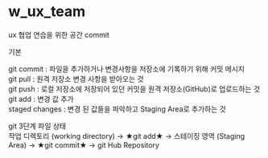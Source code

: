 # w_ux_team
ux 협업 연습을 위한 공간 
commit 

기본 

git commit : 파일을 추가하거나 변경사항을 저장소에 기록하기 위해 커밋 메시지 <br>
git pull : 원격 저장소 변경 사항을 받아오는 것 <br>
git push : 로컬 저장소에 저장되어 있던 커밋을 원격 저장소(GitHub)로 업로드하는 것 <br>
git add : 변경 값 추가 <br>
staged changes : 변경 된 값들을 파악하고 Staging Area로 추가하는 것 <br>

git 3단계 파일 상태 <br>
작업 디렉토리 (working directory) → ★git add★ →  스테이징 영역 (Staging Area)  → ★git commit★ →  git Hub Repository 
